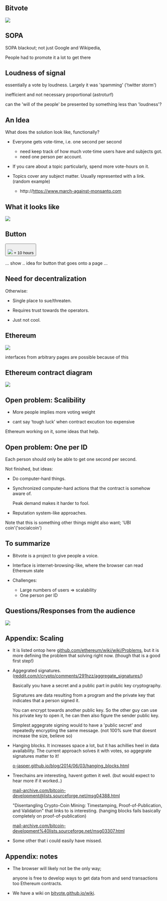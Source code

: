 
## Bitvote

<img src="bitvote_logo.png">

## SOPA

SOPA blackout; not just Google and Wikipedia,

People had to promote it a lot to get there

## Loudness of signal

essentially a vote by loudness. Largely it was 'spamming' ('twitter storm')
  
inefficient and not necessary proportional (astroturf)

can the 'will of the people' be presented by something less than 'loudness'?

## An Idea

What does the solution look like, functionally? 

* Everyone gets vote-time, i.e. one second per second
  + need keep track of how much vote&sdot;time users have and subjects got.
  + need one person per account.

* If you care about a topic particularly, spend more vote-hours on it.

* Topics cover any subject matter. Usually represented with a link.
  (random example)
  + http://https://www.march-against-monsanto.com

## What it looks like

<img src="screen.png">

## Button

<button width=100%><br><img src="bitvote_logo_small.png"> + 10 hours</button>

... show .. idea for button that goes onto a page ...

## Need for **de**centralization

Otherwise:

* Single place to sue/threaten.

* Requires trust towards the operators.

* Just not cool.

## Ethereum

<img src="browser_contract.svg">

interfaces from arbitrary pages are possible because of this

## Ethereum contract diagram

<img src="approach1.svg">

## Open problem: Scalibility

+ More people implies more voting weight

+ cant say ‘tough luck’ when contract excution too expensive
  
Ethereum working on it, some ideas that help.

## Open problem: One per ID

Each person should only be able to get one second per second.

Not finished, but ideas:

* Do computer-hard things.
  
* Synchronized computer-hard actions that the contract is somehow aware of.

  Peak demand makes it harder to fool.
    
* Reputation system-like approaches.
    
Note that this is something other things might also want; 'UBI coin'('socialcoin')

## To summarize

* Bitvote is a project to give people a voice.

* Interface is internet-browsing-like, where the browser can read Ethereum state

* Challenges:
  + Large numbers of users &rArr; scalability
  + One person per ID

## Questions/Responses from the audience
<img src="bitvote_logo.png">

## Appendix: Scaling

* It is listed ontop here
  [github.com/ethereum/wiki/wiki/Problems](https://github.com/ethereum/wiki/wiki/Problems),
  but it is more defining the problem that solving right now.
  (though that is a good first step!)

* Aggegrated signatures.
  ([reddit.com/r/crypto/comments/291hzz/aggregate_signatures/](http://www.reddit.com/r/crypto/comments/291hzz/aggregate_signatures/))

  Basically you have a secret and a public part in public key cryptography.
  
  Signatures are data resulting from a program and the private key that
  indicates that a person signed it.
  
  You can encrypt towards another public key. So the other guy can use his
  private key to open it, he can then also figure the sender public key.
  
  Simplest aggegrate signing would to have a 'public secret' and
  repeatedly encrypting the same message. 
  (not 100% sure that doesnt increase the size, believe so)

* Hanging blocks. It increases space a lot, but it has achillies heel in data
  availability. The current approach solves it with votes, so aggegrate
  signatures matter to it!
  
  [o-jasper.github.io/blog/2014/06/03/hanging_blocks.html](http://o-jasper.github.io/blog/2014/06/03/hanging_blocks.html)

* Treechains are interesting, havent gotten it well.
  (but would expect to hear more if it worked..)

  [mail-archive.com/bitcoin-development@lists.sourceforge.net/msg04388.html](https://www.mail-archive.com/bitcoin-development@lists.sourceforge.net/msg04388.html)
  
  
  "Disentangling Crypto-Coin Mining: Timestamping, Proof-of-Publication, and Validation"
  that links to is interesting.
  (hanging blocks fails basically completely on proof-of-publication)
  
  [mail-archive.com/bitcoin-development%40lists.sourceforge.net/msg03307.html](http://www.mail-archive.com/bitcoin-development%40lists.sourceforge.net/msg03307.html)

* Some other that i could easily have missed.

## Appendix: notes

* The browser will likely not be the only way;
  
  anyone is free to develop ways to get data from and send transactions too
  Ethereum contracts.

* We have a wiki on [bitvote.github.io/wiki](https://bitvote.github.io/wiki).

